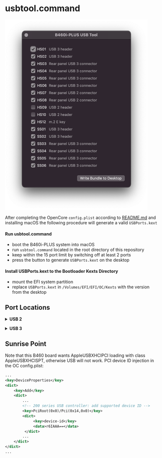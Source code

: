 # usbtool.command

<img src="usbtool.png" width="472" height="629" alt="USB Tool screenshot" />

After completing the OpenCore `config.plist` according to [README.md](/README.md) and installing macOS the following procedure will generate a valid `USBPorts.kext`

#### Run usbtool.command

- boot the B460i-PLUS system into macOS
- run `usbtool.command` located in the root directory of this repository
- keep within the 15 port limit by switching off at least 2 ports
- press the button to generate `USBPorts.kext` on the desktop

#### Install USBPorts.kext to the Bootloader Kexts Directory

- mount the EFI system partition
- replace `USBPorts.kext` in `/Volumes/EFI/EFI/OC/Kexts` with the version from the desktop

## Port Locations

<details><summary><strong>USB 2</strong></summary><br>

| Port | Location                   |
|:-----|:---------------------------|
| HS01 | USB 3 header               |
| HS02 | USB 3 header               |
| HS03 | Rear panel USB 3 connector |
| HS04 | Rear panel USB 3 connector |
| HS05 | Rear panel USB 3 connector |
| HS06 | Rear panel USB 3 connector |
| HS07 | Rear panel USB 2 connector |
| HS08 | Rear panel USB 2 connector |
| HS09 | USB 2 header               |
| HS10 | USB 2 header               |
| HS12 | m.2 E key                  |

<br></details>

<details><summary><strong>USB 3</strong></summary><br>

| Port | Location                   |
|:-----|:---------------------------|
| SS01 | USB 3 header               |
| SS02 | USB 3 header               |
| SS03 | Rear panel USB 3 connector |
| SS04 | Rear panel USB 3 connector |
| SS05 | Rear panel USB 3 connector |
| SS06 | Rear panel USB 3 connector |

<br></details>

## Sunrise Point

Note that this B460 board wants AppleUSBXHCIPCI loading with class AppleUSBXHCISPT, otherwise USB will not work. PCI device ID injection in the OC config.plist:

```xml
...
<key>DeviceProperties</key>
<dict>
    <key>Add</key>
    <dict>
        ...
        <!-- 200 series USB controller: add supported device ID -->
        <key>PciRoot(0x0)/Pci(0x14,0x0)</key>
        <dict>
             <key>device-id</key>
             <data>r6IAAA==</data>
         </dict>
        ...
    </dict>
</dict>
...

```
